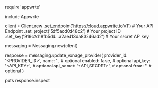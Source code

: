require 'appwrite'

include Appwrite

client = Client.new
    .set_endpoint('https://cloud.appwrite.io/v1') # Your API Endpoint
    .set_project('5df5acd0d48c2') # Your project ID
    .set_key('919c2d18fb5d4...a2ae413da83346ad2') # Your secret API key

messaging = Messaging.new(client)

response = messaging.update_vonage_provider(
    provider_id: '<PROVIDER_ID>',
    name: '<NAME>', # optional
    enabled: false, # optional
    api_key: '<API_KEY>', # optional
    api_secret: '<API_SECRET>', # optional
    from: '<FROM>' # optional
)

puts response.inspect

